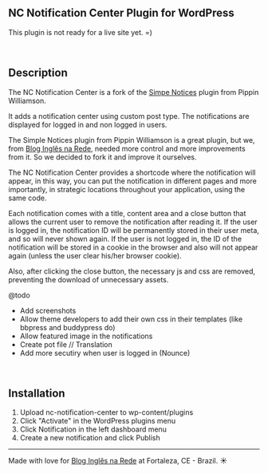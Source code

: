 ## NC Notification Center Plugin for WordPress

This plugin is not ready for a live site yet. =)

&nbsp;

## Description

The NC Notification Center is a fork of the [Simpe Notices](https://wordpress.org/plugins/simple-notices/) plugin from Pippin Williamson.

It adds a notification center using custom post type. The notifications are displayed for logged in and non logged in users.

The Simple Notices plugin from Pippin Williamson is a great plugin, but we, from [Blog Inglês na Rede](http://inglesnarede.com.br), needed more control and more improvements from it. So we decided to fork it and improve it ourselves.

The NC Notification Center provides a shortcode where the notification will appear, in this way, you can put the notification in different pages and more importantly, in strategic locations throughout your application, using the same code.

Each notification comes with a title, content area and a close button that allows the current user to remove the notification after reading it. If the user is logged in, the notification ID will be permanently stored in their user meta, and so will never shown again. If the user is not logged in, the ID of the notification will be stored in a cookie in the browser and also will not appear again (unless the user clear his/her browser cookie).

Also, after clicking the close button, the necessary js and css are removed, preventing the download of unnecessary assets.

@todo

- Add screenshots
- Allow theme developers to add their own css in their templates (like bbpress and buddypress do)
- Allow featured image in the notifications
- Create pot file // Translation
- Add more secutiry when user is logged in (Nounce)

&nbsp;

## Installation

1. Upload nc-notification-center to wp-content/plugins
2. Click "Activate" in the WordPress plugins menu
3. Click Notification in the left dashboard menu
4. Create a new notification and click Publish

---

Made with love for [Blog Inglês na Rede](http://inglesnarede.com.br) at Fortaleza, CE - Brazil. :sunny:
